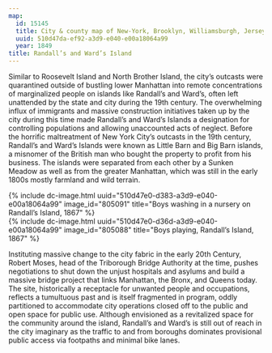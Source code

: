 ```yaml
---
map:
  id: 15145
  title: City & county map of New-York, Brooklyn, Williamsburgh, Jersey City & the adjacent water
  uuid: 510d47da-ef92-a3d9-e040-e00a18064a99
  year: 1849
title: Randall’s and Ward’s Island
---
```

Similar to Roosevelt Island and North Brother Island, the city’s outcasts were quarantined outside of bustling lower Manhattan into remote concentrations of marginalized people on islands like Randall’s and Ward’s, often left unattended by the state and city during the 19th century. The overwhelming influx of immigrants and massive construction initiatives taken up by the city during this time made Randall’s and Ward’s Islands a designation for controlling populations and allowing unaccounted acts of neglect. Before the horrific maltreatment of New York City’s outcasts in the 19th century, Randall’s and Ward’s Islands were known as Little Barn and Big Barn islands, a misnomer of the British man who bought the property to profit from his business. The islands were separated from each other by a Sunken Meadow as well as from the greater Manhattan, which was still in the early 1800s mostly farmland and wild terrain.

<div>
{% include dc-image.html uuid="510d47e0-d383-a3d9-e040-e00a18064a99" image_id="805091" title="Boys washing in a nursery on Randall’s Island, 1867" %}
</div>

<div>
{% include dc-image.html uuid="510d47e0-d36d-a3d9-e040-e00a18064a99" image_id="805088" title="Boys playing, Randall’s Island, 1867" %}
</div>

Instituting massive change to the city fabric in the early 20th Century, Robert Moses, head of the Triborough Bridge Authority at the time, pushes negotiations to shut down the unjust hospitals and asylums and build a massive bridge project that links Manhattan, the Bronx, and Queens today. The site, historically a receptacle for unwanted people and occupations, reflects a tumultuous past and is itself fragmented in program, oddly partitioned to accommodate city operations closed off to the public and open space for public use. Although envisioned as a revitalized space for the community around the island, Randall’s and Ward’s is still out of reach in the city imaginary as the traffic to and from boroughs dominates provisional public access via footpaths and minimal bike lanes.
